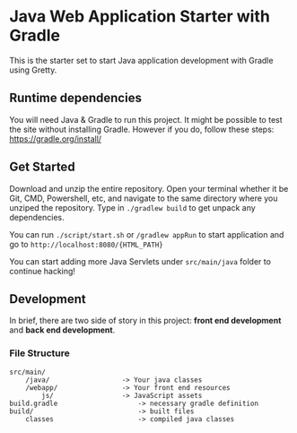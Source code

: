 # Java Web Application Starter with Gradle

This is the starter set to start Java application development with Gradle using
Gretty.

## Runtime dependencies

You will need Java & Gradle to run this project. It might be possible to test the site without installing Gradle. However if you
do, follow these steps: https://gradle.org/install/ 

## Get Started

Download and unzip the entire repository. Open your terminal whether it be Git, CMD, Powershell, etc, and navigate to 
the same directory where you unziped the repository. Type in `./gradlew build` to get unpack any dependencies.

You can run `./script/start.sh` or `/gradlew appRun` to start application and go to `http://localhost:8080/{HTML_PATH}`

You can start adding more Java Servlets under `src/main/java` folder to continue
hacking!

## Development

In brief, there are two side of story in this project: **front end development**
and **back end development**.

### File Structure

```
src/main/
	/java/                  -> Your java classes
	/webapp/                -> Your front end resources
		js/                 -> JavaScript assets
build.gradle                    -> necessary gradle definition
build/                          -> built files
	classes                     -> compiled java classes
```